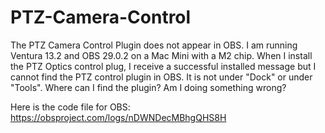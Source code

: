 # PTZ-Camera-Control
The PTZ Camera Control Plugin does not appear in OBS.
I am running Ventura 13.2 and OBS 29.0.2 on a Mac Mini with a M2 chip. When I install the PTZ Optics control plug, I receive a successful installed message but I cannot find the PTZ control plugin in OBS. It is not under "Dock" or under "Tools". Where can I find the plugin? Am I doing something wrong?

Here is the code file for OBS:  https://obsproject.com/logs/nDWNDecMBhgQHS8H

